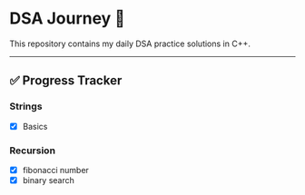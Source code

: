 # DSA Journey 🚀


This repository contains my daily DSA practice solutions in C++.

---

## ✅ Progress Tracker

### Strings
- [x] Basics

### Recursion
- [x] fibonacci number
- [x] binary search